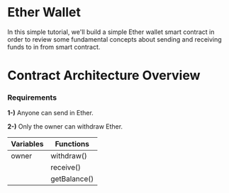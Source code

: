 # Ether Wallet

In this simple tutorial, we'll build a simple Ether wallet smart contract in order to review some fundamental concepts about sending and receiving funds to in from smart contract.

# Contract Architecture Overview

### Requirements

**1-)** Anyone can send in Ether.

**2-)** Only the owner can withdraw Ether.


| Variables | Functions    |
|-----------|--------------|
| owner     | withdraw()   |
|           | receive()    |
|           | getBalance() |
